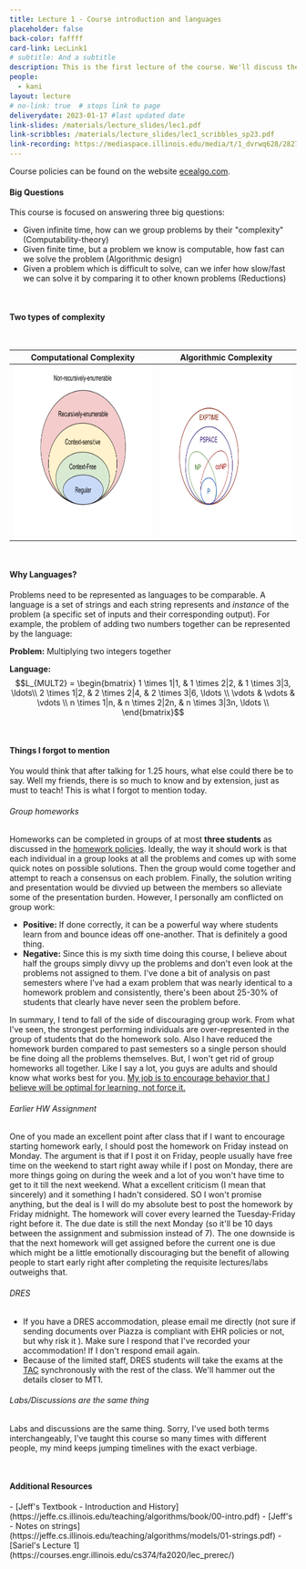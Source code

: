 ```yaml
---
title: Lecture 1 - Course introduction and languages
placeholder: false
back-color: faffff
card-link: LecLink1
# subtitle: And a subtitle
description: This is the first lecture of the course. We'll discuss the course policies and why we model problems as languages.  
people:
  - kani
layout: lecture
# no-link: true  # stops link to page 
deliverydate: 2023-01-17 #last updated date
link-slides: /materials/lecture_slides/lec1.pdf
link-scribbles: /materials/lecture_slides/lec1_scribbles_sp23.pdf
link-recording: https://mediaspace.illinois.edu/media/t/1_dvrwq628/282723252
---
```


Course policies can be found on the website [ecealgo.com](https://ecealgo.com).

#### Big Questions

This course is focused on answering three big questions: 

- Given infinite time, how can we group problems by their "complexity" (Computability-theory)
- Given finite time, but a problem we know is computable, how fast can we solve the problem (Algorithmic design)
- Given a problem which is difficult to solve, can we infer how slow/fast we can solve it by comparing it to other known problems (Reductions)

&nbsp;
#### Two types of complexity
&nbsp;

| Computational Complexity      | Algorithmic Complexity |
| -----------                   | -----------            |
| <img src="/img/lectures/Lec1/Chomsky_Hierarchy-REfilled.png" alt="Chomsky Hierachy" style="height: 300px;">  | <img src="/img/lectures/Lec1/Algorithmic_complexity.png" alt="Algorithmic Complexity" style="height: 300px;">       |


&nbsp;
#### Why Languages? 
Problems need to be represented as languages to be comparable. A language is a set of strings and each string represents and *instance* of the problem (a specific set of inputs and their corresponding output). For example, the problem of adding two numbers together can be represented by the language: 

**Problem:** Multiplying two integers together               

**Language:** 
$$L_{MULT2} = 
\begin{bmatrix}
  1 \times 1|1, & 1 \times 2|2, & 1 \times 3|3, \ldots\\
  2 \times 1|2, & 2 \times 2|4, & 2 \times 3|6, \ldots \\
  \vdots & \vdots & \vdots \\
  n \times 1|n, & n \times 2|2n, & n \times 3|3n, \ldots \\
\end{bmatrix}$$

&nbsp;
#### Things I forgot to mention
You would think that after talking for 1.25 hours, what else could there be to say. Well my friends, there is so much to know and by extension, just as must to teach! This is what I forgot to mention today. 

###### Group homeworks
Homeworks can be completed in groups of at most **three students** as discussed in the [homework policies](https://ecealgo.com/homeworks.html). Ideally, the way it should work is that each individual in a group looks at all the problems and comes up with some quick notes on possible solutions. Then the group would come together and attempt to reach a consensus on each problem. Finally, the solution writing and presentation would be divvied up between the members so alleviate some of the presentation burden. However, I personally am conflicted on group work: 

- **Positive:** If done correctly, it can be a powerful way where students learn from and bounce ideas off one-another. That is definitely a good thing. 
- **Negative:** Since this is my sixth time doing this course, I believe about half the groups simply divvy up the problems and don't even look at the problems not assigned to them. I've done a bit of analysis on past semesters where I've had a exam problem that was nearly identical to a homework problem and consistently, there's been about 25-30% of students that clearly have never seen the problem before. 

In summary, I tend to fall of the side of discouraging group work. From what I've seen, the strongest performing individuals are over-represented in the group of students that do the homework solo. Also I have reduced the homework burden compared to past semesters so a single person should be fine doing all the problems themselves. 
But, I won't get rid of group homeworks all together. Like I say a lot, you guys are adults and should know what works best for you. [My job is to encourage behavior that I believe will be optimal for learning, not force it.](https://www.youtube.com/watch?v=QIBMMVJFM4M) 

###### Earlier HW Assignment
One of you made an excellent point after class that if I want to encourage starting homework early, I should post the homework on Friday instead on Monday. The argument is that if I post it on Friday, people usually have free time on the weekend to start right away while if I post on Monday, there are more things going on during the week and a lot of you won't have time to get to it till the next weekend. What a excellent criticism (I mean that sincerely) and it something I hadn't considered. SO I won't promise anything, but the deal is I will do my absolute best to post the homework by Friday midnight. The homework will cover every learned the Tuesday-Friday right before it. The due date is still the next Monday (so it'll be 10 days between the assignment and submission instead of 7). The one downside is that the next homework will get assigned before the current one is due which might be a little emotionally discouraging but the benefit of allowing people to start early right after completing the requisite lectures/labs outweighs that.   

###### DRES
- If you have a DRES accommodation, please email me directly (not sure if sending documents over Piazza is compliant with EHR policies or not, but why risk it ). Make sure I respond that I've recorded your accommodation! If I don't respond email again.
- Because of the limited staff, DRES students will take the exams at the [TAC](https://www.disability.illinois.edu/academic-accommodations-and-supports/academic-accommodations/testing-accommodations) synchronously with the rest of the class. We'll hammer out the details closer to MT1. 

###### Labs/Discussions are the same thing
Labs and discussions are the same thing. Sorry, I've used both terms interchangeably, I've taught this course so many times with different people, my mind keeps jumping timelines with the exact verbiage.  

&nbsp;
<h4>Additional Resources</h4>
- [Jeff's Textbook - Introduction and History](https://jeffe.cs.illinois.edu/teaching/algorithms/book/00-intro.pdf)
- [Jeff's - Notes on strings](https://jeffe.cs.illinois.edu/teaching/algorithms/models/01-strings.pdf)
- [Sariel's Lecture 1](https://courses.engr.illinois.edu/cs374/fa2020/lec_prerec/) 